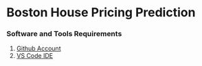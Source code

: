 # Boston House Pricing Prediction

### Software and Tools Requirements

1. [Github Account](https://github.com)
2. [VS Code IDE](https://code.visualstudio.com)
